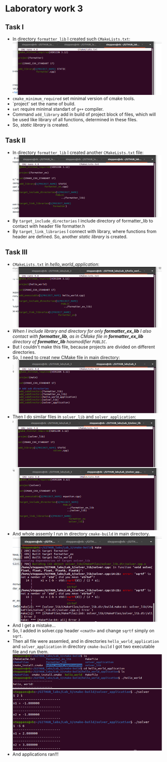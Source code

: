 # Laboratory work 3
## Task I
 - In directory `formatter_lib` I created such `CMakeLists.txt`:
![Img 1](images/ForLib.png)
 - `cmake_minimum_required` set minimal version of cmake tools.
 - `project' set the name of build.
 - `set` require minimal standart of `g++` compiler.
 - Command `add_library` add in build of project block of files, which will be used like library of all functions, determined in these files.
 - So, *static library* is created.
## Task II
 - In directory `formatter_lib` I created another `CMakeLists.txt` file:
![Img 2](images/ForExLib.png) 
 - By `target_include_directories` I include directory of formatter_lib to contact with header file formatter.h
 - By `target_link_libraries` I connect with library, where functions from header are defined.
So, another *static library* is created.
## Task III
 - `CMakeLists.txt` in *hello_world_application*:
![Img 3](images/Hello.png)
 - *When I include library and directory for only **formatter_ex_lib** I also contact with **formatter_lib**, as in CMake file in **formatter_ex_lib** directory of **formatter_lib** hasmodifier `PUBLIC`*.
 - But I couldn't make this file, because projects are divided on different directories.
 - So, I need to creat new CMake file in main directory:
![Img 4](images/Main.png)
 - Then I do similar files in `solver_lib` and `solver_application`:
![Img 5](images/SolvLib.png)
![Img 6](images/SolvApp.png)
 - And whole assemly I run in directory `cmake-build` in main directory.
![Img 7](images/Mistake.png)
 - And I get a mistake...
 - So, I added in solver.cpp header `<cmath>` and change `sqrtf` simply on `sqrt`.
 - Then all file were assemled, and in directories `hello_world_application` and `solver_application` in directory `cmake-build` I got two executable file and run them.
![Img 8](images/HW.png)
![Img 9](images/X2.png)
 - And applications ran!!!  
